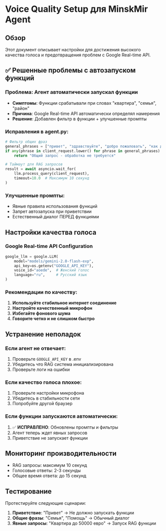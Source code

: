 # Voice Quality Setup для MinskMir Agent

## Обзор

Этот документ описывает настройки для достижения высокого качества голоса и предотвращения проблем с Google Real-time API.

## ✅ Решенные проблемы с автозапуском функций

### Проблема: Агент автоматически запускал функции
- **Симптомы**: Функции срабатывали при словах "квартира", "семья", "район"
- **Причина**: Google Real-time API автоматически определял намерения
- **Решение**: Добавлен фильтр в функции + улучшенные промпты

### Исправления в agent.py:
```python
# Фильтр общих фраз
general_phrases = ["привет", "здравствуйте", "добро пожаловать", "как дела", "семья", "помочь"]
if any(phrase in client_request.lower() for phrase in general_phrases):
    return "Общий запрос - обработка не требуется"

# Таймаут для RAG запросов  
result = await asyncio.wait_for(
    llm.process_query(client_request),
    timeout=10.0  # Максимум 10 секунд
)
```

### Улучшенные промпты:
- Явные правила использования функций
- Запрет автозапуска при приветствии
- Естественный диалог ПЕРЕД функциями

## Настройки качества голоса

### Google Real-time API Configuration

```python
google_llm = google.LLM(
    model="models/gemini-2.0-flash-exp",
    api_key=os.getenv("GOOGLE_API_KEY"),
    voice_id="aoede",  # Женский голос
    language="ru",     # Русский язык
)
```

### Рекомендации по качеству:
1. **Используйте стабильное интернет соединение**
2. **Настройте качественный микрофон** 
3. **Избегайте фонового шума**
4. **Говорите четко и не слишком быстро**

## Устранение неполадок

### Если агент не отвечает:
1. Проверьте `GOOGLE_API_KEY` в .env
2. Убедитесь что RAG система инициализирована
3. Проверьте логи на ошибки

### Если качество голоса плохое:
1. Проверьте настройки микрофона
2. Убедитесь в стабильности сети
3. Попробуйте другой браузер

### Если функции запускаются автоматически:
1. ✅ **ИСПРАВЛЕНО**: Обновлены промпты и фильтры
2. Агент теперь ждет явных запросов
3. Приветствие не запускает функции

## Мониторинг производительности

- RAG запросы: максимум 10 секунд
- Голосовые ответы: 2-3 секунды  
- Общее время ответа: до 15 секунд

## Тестирование

Протестируйте следующие сценарии:
1. **Приветствие**: "Привет" → Не должно запускать функции
2. **Общие фразы**: "Семья", "Помощь" → Обычный диалог
3. **Явные запросы**: "Квартира до 50000 евро" → Запуск RAG функции